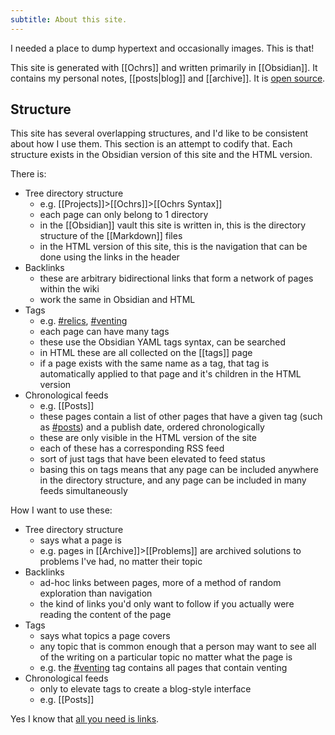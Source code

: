```yaml
---
subtitle: About this site.
---
```

I needed a place to dump hypertext and occasionally images.  This is that!

This site is generated with [[Ochrs]] and written primarily in [[Obsidian]].  It contains my personal notes, [[posts|blog]] and [[archive]]. It is [open source](https://github.com/zachpmanson/notes).

## Structure

This site has several overlapping structures, and I'd like to be consistent about how I use them. This section is an attempt to codify that. Each structure exists in  the Obsidian version of this site and the HTML version.

There is:

- Tree directory structure
	- e.g.  [[Projects]]>[[Ochrs]]>[[Ochrs Syntax]]
	- each page can only belong to 1 directory
	- in the [[Obsidian]] vault this site is written in, this is the directory structure of the [[Markdown]] files
	- in the HTML version of this site, this is the navigation that can be done using the links in the header
- Backlinks
	- these are arbitrary bidirectional links that form a network of pages within the wiki
	- work the same in Obsidian and HTML
- Tags
	- e.g. [#relics](/tags#relics), [#venting](/tags#venting)
	- each page can have many tags
	- these use the Obsidian YAML tags syntax, can be searched
	- in HTML these are all collected on the [[tags]] page
	- if a page exists with the same name as a tag, that tag is automatically applied to that page and it's children in the HTML version
- Chronological feeds
	-  e.g. [[Posts]]
	- these pages contain a list of other pages that have a given tag (such as [#posts](/tags#posts)) and a publish date, ordered chronologically
	- these are only visible in the HTML version of the site
	- each of these has a corresponding RSS feed
	- sort of just tags that have been elevated to feed status
	- basing this on tags means that any page can be included anywhere in the directory structure, and any page can be included in many feeds simultaneously

How I want to use these:

- Tree directory structure
	- says what a page is
	- e.g. pages in [[Archive]]>[[Problems]] are archived solutions to problems I've had, no matter their topic
- Backlinks
	- ad-hoc links between pages, more of a method of random exploration than navigation
	- the kind of links you'd only want to follow if you actually were reading the content of the page
- Tags
	- says what topics a page covers
	- any topic that is common enough that a person may want to see all of the writing on a particular topic no matter what the page is
	- e.g. the [#venting](/tags#venting) tag contains all pages that contain venting
- Chronological feeds
	- only to elevate tags to create a blog-style interface
	- e.g. [[Posts]]

Yes I know that [all you need is links](https://www.kevinslin.com/notes/kugez1yd9e5frboplescdvd/).